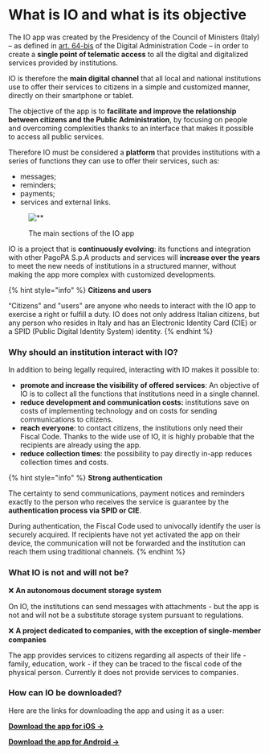 # What is IO and what is its objective

The IO app was created by the Presidency of the Council of Ministers (Italy) – as defined in [art. 64-bis](https://www.normattiva.it/uri-res/N2Ls?urn:nir:stato:decreto.legislativo:2005-03-07;82~art64bis) of the Digital Administration Code – in order to create a **single point of telematic access** to all the digital and digitalized services provided by institutions.

IO is therefore the **main digital channel** that all local and national institutions use to offer their services to citizens in a simple and customized manner, directly on their smartphone or tablet.

The objective of the app is to **facilitate and improve the relationship between citizens and the Public Administration**, by focusing on people and overcoming complexities thanks to an interface that makes it possible to access all public services.

Therefore IO must be considered a **platform** that provides institutions with a series of functions they can use to offer their services, such as:

* messages;
* reminders;
* payments;
* services and external links.

<figure><img src="../.gitbook/assets/image (19).png" alt=**><figcaption><p>The main sections of the IO app</p></figcaption></figure>

IO is a project that is **continuously evolving**: its functions and integration with other PagoPA S.p.A products and services will **increase over the years** to meet the new needs of institutions in a structured manner, without making the app more complex with customized developments.

{% hint style="info" %} **Citizens and users**

“Citizens" and "users" are anyone who needs to interact with the IO app to exercise a right or fulfill a duty. IO does not only address Italian citizens, but any person who resides in Italy and has an Electronic Identity Card (CIE) or a SPID (Public Digital Identity System) identity. {% endhint %}

### Why should an institution interact with IO?  

In addition to being legally required, interacting with IO makes it possible to:

* **promote and increase the visibility of offered services**: An objective of IO is to collect all the functions that institutions need in a single channel.
* **reduce development and communication costs:** institutions save on costs of implementing technology and on costs for sending communications to citizens.
* **reach everyone**: to contact citizens, the institutions only need their Fiscal Code. Thanks to the wide use of IO, it is highly probable that the recipients are already using the app.
* **reduce collection times**: the possibility to pay directly in-app reduces collection times and costs.

{% hint style="info" %} **Strong authentication**

The certainty to send communications, payment notices and reminders exactly to the person who receives the service is guarantee by the **authentication process via SPID or CIE**.  

During authentication, the Fiscal Code used to univocally identify the user is securely acquired. If recipients have not yet activated the app on their device, the communication will not be forwarded and the institution can reach them using traditional channels. {% endhint %}

### What IO is not and will not be?

❌ **An autonomous document storage system**

On IO, the institutions can send messages with attachments - but the app is not and will not be a substitute storage system pursuant to regulations.

❌ **A project dedicated to companies, with the exception of single-member companies**  

The app provides services to citizens regarding all aspects of their life - family, education, work - if they can be traced to the fiscal code of the physical person. Currently it does not provide services to companies. 

### How can IO be downloaded?

Here are the links for downloading the app and using it as a user:

[**Download the app for iOS ->** ](https://apps.apple.com/it/app/io/id1501681835)

[**Download the app for Android ->**](https://play.google.com/store/apps/details?id=it.pagopa.io.app)